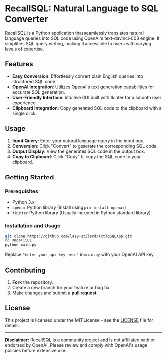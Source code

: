 # RecallSQL: Natural Language to SQL Converter

RecallSQL is a Python application that seamlessly translates natural language queries into SQL code using OpenAI's text-davinci-003 engine. It simplifies SQL query writing, making it accessible to users with varying levels of expertise.

## Features

- **Easy Conversion**: Effortlessly convert plain English queries into structured SQL code.
- **OpenAI Integration**: Utilizes OpenAI's text generation capabilities for accurate SQL generation.
- **User-Friendly Interface**: Intuitive GUI built with tkinter for a smooth user experience.
- **Clipboard Integration**: Copy generated SQL code to the clipboard with a single click.

## Usage

1. **Input Query**: Enter your natural language query in the input box.
2. **Conversion**: Click "Convert" to generate the corresponding SQL code.
3. **Output Display**: View the generated SQL code in the output box.
4. **Copy to Clipboard**: Click "Copy" to copy the SQL code to your clipboard.

## Getting Started

### Prerequisites

- Python 3.x
- `openai` Python library (Install using `pip install openai`)
- `tkinter` Python library (Usually included in Python standard library)

### Installation and Usage

```bash
git clone https://github.com/lazy-szilard/TxtToSQLApp.git
cd RecallSQL
python main.py
```

Replace `"enter your api-key here"` in `main.py` with your OpenAI API key.

## Contributing

1. **Fork** the repository.
2. Create a new branch for your feature or bug fix.
3. Make changes and submit a **pull request**.

## License

This project is licensed under the MIT License - see the [LICENSE](LICENSE) file for details.

---

**Disclaimer:** RecallSQL is a community project and is not affiliated with or endorsed by OpenAI. Please review and comply with OpenAI's usage policies before extensive use.
